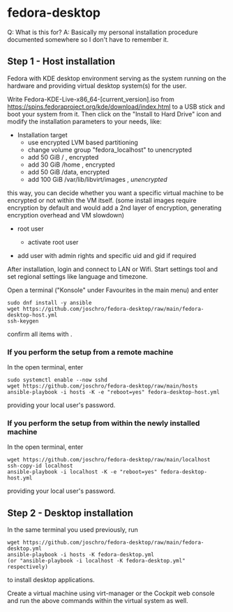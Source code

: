 # fedora-desktop

Q: What is this for?
A: Basically my personal installation procedure documented somewhere so I don't have to remember it.

Step 1 - Host installation
--------------------------
Fedora with KDE desktop environment serving as the system running on the hardware and providing virtual desktop system(s) for the user.

Write Fedora-KDE-Live-x86_64-[current_version].iso from https://spins.fedoraproject.org/kde/download/index.html to a USB stick and boot your system from it.
Then click on the "Install to Hard Drive" icon and modify the installation parameters to your needs, like:

* Installation target
  * use encrypted LVM based partitioning
  * change volume group "fedora_localhost" to unencrypted
  * add 50 GiB / , encrypted
  * add 30 GiB /home , encrypted
  * add 50 GiB /data, encrypted
  * add 100 GiB /var/lib/libvirt/images , *unencrypted*

this way, you can decide whether you want a specific virtual machine to be encrypted or not within the VM itself.
(some install images require encryption by default and would add a 2nd layer of encryption, generating encryption overhead and VM slowdown)

* root user
  * activate root user

* add user with admin rights and specific uid and gid if required

After installation, login and connect to LAN or Wifi.
Start settings tool and set regional settings like language and timezone.

Open a terminal ("Konsole" under Favourites in the main menu) and enter
```
sudo dnf install -y ansible
wget https://github.com/joschro/fedora-desktop/raw/main/fedora-desktop-host.yml
ssh-keygen
```
confirm all items with <enter>.
 
### If you perform the setup from a remote machine
In the open terminal, enter
```
sudo systemctl enable --now sshd
wget https://github.com/joschro/fedora-desktop/raw/main/hosts
ansible-playbook -i hosts -K -e "reboot=yes" fedora-desktop-host.yml
```
providing your local user's password.

### If you perform the setup from within the newly installed machine
In the open terminal, enter
```
wget https://github.com/joschro/fedora-desktop/raw/main/localhost
ssh-copy-id localhost
ansible-playbook -i localhost -K -e "reboot=yes" fedora-desktop-host.yml
```
providing your local user's password.

Step 2 - Desktop installation
-----------------------------
In the same terminal you used previously, run
```
wget https://github.com/joschro/fedora-desktop/raw/main/fedora-desktop.yml
ansible-playbook -i hosts -K fedora-desktop.yml
(or "ansible-playbook -i localhost -K fedora-desktop.yml" respectively)
```
to install desktop applications.

Create a virtual machine using virt-manager or the Cockpit web console and run the above commands within the virtual system as well.

